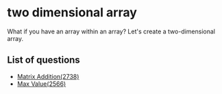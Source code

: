 two dimensional array
=============
What if you have an array within an array? Let's create a two-dimensional array.

List of questions
-----------------

- [Matrix Addition(2738)](https://github.com/yoru4890/coding_test/blob/main/baekjoon/two_dimensional_array/2738.md)
- [Max Value(2566)](https://github.com/yoru4890/coding_test/blob/main/baekjoon/two_dimensional_array/2566.md)
